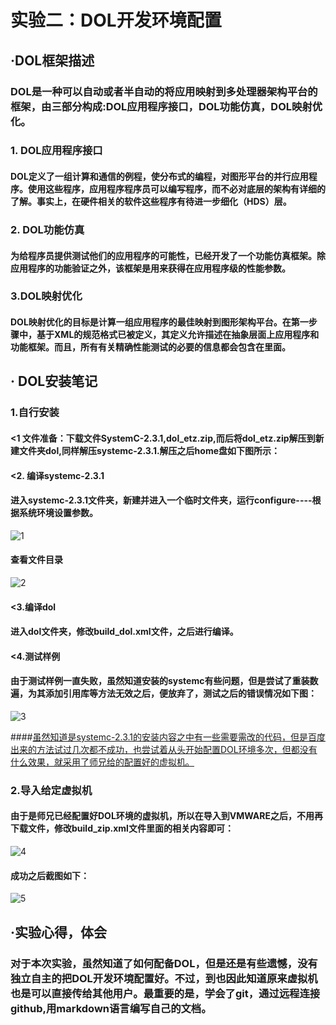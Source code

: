 #                       实验二：DOL开发环境配置

## ·DOL框架描述

###        DOL是一种可以自动或者半自动的将应用映射到多处理器架构平台的框架，由三部分构成:DOL应用程序接口，DOL功能仿真，DOL映射优化。



### 1. DOL应用程序接口

####         DOL定义了一组计算和通信的例程，使分布式的编程，对图形平台的并行应用程序。使用这些程序，应用程序程序员可以编写程序，而不必对底层的架构有详细的了解。事实上，在硬件相关的软件这些程序有待进一步细化（HDS）层。

### 2. DOL功能仿真

####         为给程序员提供测试他们的应用程序的可能性，已经开发了一个功能仿真框架。除应用程序的功能验证之外，该框架是用来获得在应用程序级的性能参数。

### 3.DOL映射优化

#### DOL映射优化的目标是计算一组应用程序的最佳映射到图形架构平台。在第一步骤中，基于XML的规范格式已被定义，其定义允许描述在抽象层面上应用程序和功能框架。而且，所有有关精确性能测试的必要的信息都会包含在里面。



## · DOL安装笔记

### 1.自行安装

#### <1 文件准备：下载文件SystemC-2.3.1,dol_etz.zip,而后将dol_etz.zip解压到新建文件夹dol,同样解压systemc-2.3.1.解压之后home盘如下图所示：

#### <2. 编译systemc-2.3.1

#### 进入systemc-2.3.1文件夹，新建并进入一个临时文件夹，运行configure----根据系统环境设置参数。

 ![1](https://shcm09.baidupcs.com/file/f0a6c378122d81b21763a0706f5d76d8?bkt=p3-1400f0a6c378122d81b21763a0706f5d76d86ef9990100000000f421&fid=1431738424-250528-375394262570851&time=1476081282&sign=FDTAXGERLBH-DCb740ccc5511e5e8fedcff06b081203-fK42Pgt92Phqpp31qsuS0NxuiQ4%3D&to=sh09vb&fm=Yan,B,M,mn&sta_dx=62497&sta_cs=4&sta_ft=png&sta_ct=0&sta_mt=0&fm2=Yangquan,B,M,mn&newver=1&newfm=1&secfm=1&flow_ver=3&pkey=1400f0a6c378122d81b21763a0706f5d76d86ef9990100000000f421&sl=78053454&expires=8h&rt=pr&r=239280916&mlogid=6577657115904892711&vuk=1431738424&vbdid=2769477100&fin=1.png&fn=1.png&slt=pm&uta=0&rtype=1&iv=0&isw=0&dp-logid=6577657115904892711&dp-callid=0.1.1&hps=1&csl=120&csign=XMFkQraFZR6Oalaw%2F93Fl3AxBhk%3D.png)

#### 查看文件目录

 ![2](C:\Users\瑞敏\Pictures\2.png)



#### <3.编译dol

#### 进入dol文件夹，修改build_dol.xml文件，之后进行编译。

####  <4.测试样例

#### 由于测试样例一直失败，虽然知道安装的systemc有些问题，但是尝试了重装数遍，为其添加引用库等方法无效之后，便放弃了，测试之后的错误情况如下图：

 ![3](C:\Users\瑞敏\Pictures\3.png)

####<u>虽然知道是systemc-2.3.1的安装内容之中有一些需要需改的代码，但是百度出来的方法试过几次都不成功，也尝试着从头开始配置DOL环境多次，但都没有什么效果，就采用了师兄给的配置好的虚拟机。</u>

### 2.导入给定虚拟机

#### 由于是师兄已经配置好DOL环境的虚拟机，所以在导入到VMWARE之后，不用再下载文件，修改build_zip.xml文件里面的相关内容即可：

 ![4](C:\Users\瑞敏\Pictures\4.png)



#### 成功之后截图如下：

 ![5](C:\Users\瑞敏\Pictures\5.png)



## ·实验心得，体会



### 对于本次实验，虽然知道了如何配备DOL，但是还是有些遗憾，没有独立自主的把DOL开发环境配置好。不过，到也因此知道原来虚拟机也是可以直接传给其他用户。最重要的是，学会了git，通过远程连接github,用markdown语言编写自己的文档。





​         
